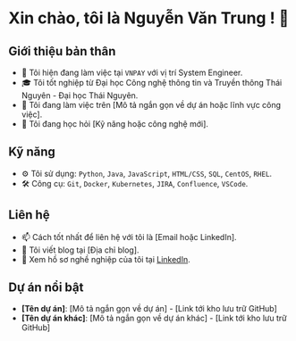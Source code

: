 # Xin chào, tôi là Nguyễn Văn Trung ! 👋

## Giới thiệu bản thân
- 🏢 Tôi hiện đang làm việc tại `VNPAY` với vị trí System Engineer.
- 🎓 Tôi tốt nghiệp từ Đại học Công nghệ thông tin và Truyền thông Thái Nguyên - Đại học Thái Nguyên.
- 🔭 Tôi đang làm việc trên [Mô tả ngắn gọn về dự án hoặc lĩnh vực công việc].
- 🌱 Tôi đang học hỏi [Kỹ năng hoặc công nghệ mới].

## Kỹ năng
- ⚙️ Tôi sử dụng: `Python`, `Java`, `JavaScript`, `HTML/CSS`, `SQL`, `CentOS`, `RHEL`.
- 🛠 Công cụ: `Git`, `Docker`, `Kubernetes`, `JIRA`, `Confluence`, `VSCode`.

## Liên hệ
- 📫 Cách tốt nhất để liên hệ với tôi là [Email hoặc LinkedIn].
- 📝 Tôi viết blog tại [Địa chỉ blog].
- 💼 Xem hồ sơ nghề nghiệp của tôi tại [LinkedIn](https://www.linkedin.com/in/yourusername).

## Dự án nổi bật
- **[Tên dự án]**: [Mô tả ngắn gọn về dự án] - [Link tới kho lưu trữ GitHub]
- **[Tên dự án khác]**: [Mô tả ngắn gọn về dự án khác] - [Link tới kho lưu trữ GitHub]

